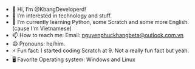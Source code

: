 - 👋 Hi, I’m @KhangDeveloperd!
- 👀 I’m interested in technology and stuff.
- 🌱 I’m currently learning Python, some Scratch and some more English. (cause I'm Vietnamese)
- 📫 How to reach me: Email: nguyenphuckhangbeta@outlook.com.vn
- 😄 Pronouns: he/him.
- ⚡ Fun fact: I started coding Scratch at 9. Not a really fun fact but yeah.
- 🖥 Favorite Operating system: Windows and Linux

<!---
KhangDeveloperd/KhangDeveloperd is a ✨ special ✨ repository because its `README.md` (this file) appears on your GitHub profile.
You can click the Preview link to take a look at your changes.
--->
